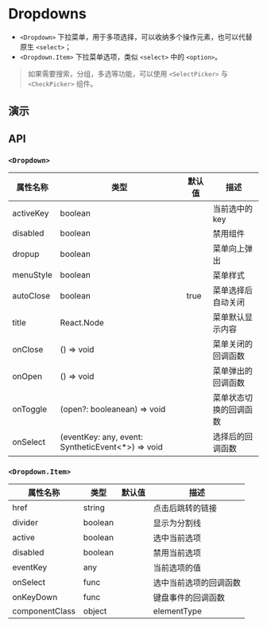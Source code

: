 # Dropdowns [<i class="icon icon-edit2" ></i>](https://github.com/rsuite/rsuite.github.io/blob/master/src/components/dropdowns/index.md)

- `<Dropdown>` 下拉菜单，用于多项选择，可以收纳多个操作元素，也可以代替原生 `<select>`；
- `<Dropdown.Item>` 下拉菜单选项，类似 `<select>` 中的 `<option>`。

> 如果需要搜索，分组，多选等功能，可以使用 `<SelectPicker>` 与 `<CheckPicker>`  组件。


## 演示

<!--{demo}-->

## API

### `<Dropdown>`

| 属性名称      | 类型                                                | 默认值  | 描述          |
|-----------|---------------------------------------------------|------|-------------|
| activeKey | boolean                                           |      | 当前选中的 key   |
| disabled  | boolean                                           |      | 禁用组件        |
| dropup    | boolean                                           |      | 菜单向上弹出      |
| menuStyle | boolean                                           |      | 菜单样式        |
| autoClose | boolean                                           | true | 菜单选择后自动关闭   |
| title     | React.Node                                        |      | 菜单默认显示内容    |
| onClose   | () => void                                        |      | 菜单关闭的回调函数   |
| onOpen    | () => void                                        |      | 菜单弹出的回调函数   |
| onToggle  | (open?: booleanean) => void                       |      | 菜单状态切换的回调函数 |
| onSelect  | (eventKey: any, event: SyntheticEvent<*>) => void |      | 选择后的回调函数    |


### `<Dropdown.Item>`

| 属性名称           | 类型      | 默认值 | 描述          |
|----------------|---------|-----|-------------|
| href           | string  |     | 点击后跳转的链接    |
| divider        | boolean |     | 显示为分割线      |
| active         | boolean |     | 选中当前选项      |
| disabled       | boolean |     | 禁用当前选项      |
| eventKey       | any     |     | 当前选项的值      |
| onSelect       | func    |     | 选中当前选项的回调函数 |
| onKeyDown      | func    |     | 键盘事件的回调函数   |
| componentClass | object  |     | elementType |
